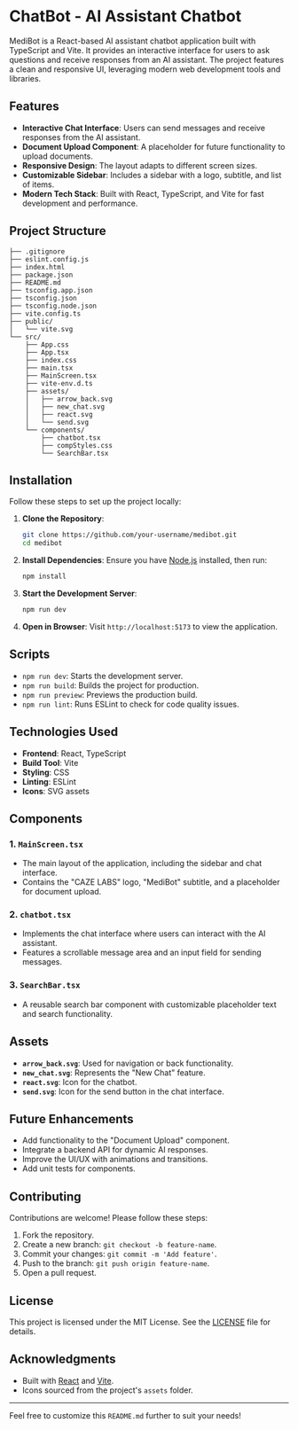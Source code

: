 # ChatBot - AI Assistant Chatbot

MediBot is a React-based AI assistant chatbot application built with TypeScript and Vite. It provides an interactive interface for users to ask questions and receive responses from an AI assistant. The project features a clean and responsive UI, leveraging modern web development tools and libraries.

## Features

- **Interactive Chat Interface**: Users can send messages and receive responses from the AI assistant.
- **Document Upload Component**: A placeholder for future functionality to upload documents.
- **Responsive Design**: The layout adapts to different screen sizes.
- **Customizable Sidebar**: Includes a sidebar with a logo, subtitle, and list of items.
- **Modern Tech Stack**: Built with React, TypeScript, and Vite for fast development and performance.

## Project Structure

```
├── .gitignore
├── eslint.config.js
├── index.html
├── package.json
├── README.md
├── tsconfig.app.json
├── tsconfig.json
├── tsconfig.node.json
├── vite.config.ts
├── public/
│   └── vite.svg
└── src/
    ├── App.css
    ├── App.tsx
    ├── index.css
    ├── main.tsx
    ├── MainScreen.tsx
    ├── vite-env.d.ts
    ├── assets/
    │   ├── arrow_back.svg
    │   ├── new_chat.svg
    │   ├── react.svg
    │   └── send.svg
    └── components/
        ├── chatbot.tsx
        ├── compStyles.css
        └── SearchBar.tsx
```

## Installation

Follow these steps to set up the project locally:

1. **Clone the Repository**:
   ```bash
   git clone https://github.com/your-username/medibot.git
   cd medibot
   ```

2. **Install Dependencies**:
   Ensure you have [Node.js](https://nodejs.org/) installed, then run:
   ```bash
   npm install
   ```

3. **Start the Development Server**:
   ```bash
   npm run dev
   ```

4. **Open in Browser**:
   Visit `http://localhost:5173` to view the application.

## Scripts

- `npm run dev`: Starts the development server.
- `npm run build`: Builds the project for production.
- `npm run preview`: Previews the production build.
- `npm run lint`: Runs ESLint to check for code quality issues.

## Technologies Used

- **Frontend**: React, TypeScript
- **Build Tool**: Vite
- **Styling**: CSS
- **Linting**: ESLint
- **Icons**: SVG assets

## Components

### 1. `MainScreen.tsx`
- The main layout of the application, including the sidebar and chat interface.
- Contains the "CAZE LABS" logo, "MediBot" subtitle, and a placeholder for document upload.

### 2. `chatbot.tsx`
- Implements the chat interface where users can interact with the AI assistant.
- Features a scrollable message area and an input field for sending messages.

### 3. `SearchBar.tsx`
- A reusable search bar component with customizable placeholder text and search functionality.

## Assets

- **`arrow_back.svg`**: Used for navigation or back functionality.
- **`new_chat.svg`**: Represents the "New Chat" feature.
- **`react.svg`**: Icon for the chatbot.
- **`send.svg`**: Icon for the send button in the chat interface.

## Future Enhancements

- Add functionality to the "Document Upload" component.
- Integrate a backend API for dynamic AI responses.
- Improve the UI/UX with animations and transitions.
- Add unit tests for components.

## Contributing

Contributions are welcome! Please follow these steps:

1. Fork the repository.
2. Create a new branch: `git checkout -b feature-name`.
3. Commit your changes: `git commit -m 'Add feature'`.
4. Push to the branch: `git push origin feature-name`.
5. Open a pull request.

## License

This project is licensed under the MIT License. See the [LICENSE](LICENSE) file for details.

## Acknowledgments

- Built with [React](https://reactjs.org/) and [Vite](https://vitejs.dev/).
- Icons sourced from the project's `assets` folder.

---

Feel free to customize this `README.md` further to suit your needs!

